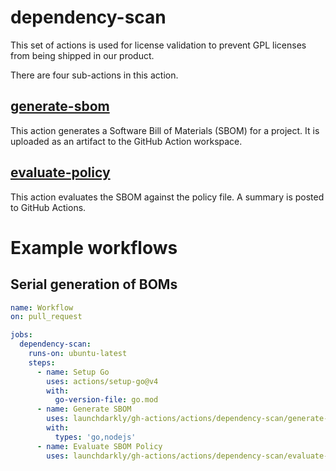 # dependency-scan

This set of actions is used for license validation to prevent GPL licenses from being shipped in our product.

There are four sub-actions in this action.

## [generate-sbom](./generate-sbom)

This action generates a Software Bill of Materials (SBOM) for a project. It is uploaded as an artifact to the
GitHub Action workspace.

## [evaluate-policy](./evaluate-policy)

This action evaluates the SBOM against the policy file. A summary is posted to GitHub Actions.

# Example workflows

## Serial generation of BOMs

```yaml
name: Workflow
on: pull_request

jobs:
  dependency-scan:
    runs-on: ubuntu-latest
    steps:
      - name: Setup Go
        uses: actions/setup-go@v4
        with:
          go-version-file: go.mod
      - name: Generate SBOM
        uses: launchdarkly/gh-actions/actions/dependency-scan/generate-sbom@main
        with:
          types: 'go,nodejs'
      - name: Evaluate SBOM Policy
        uses: launchdarkly/gh-actions/actions/dependency-scan/evaluate-policy@main
```
